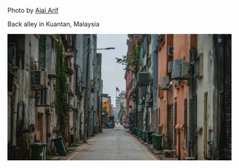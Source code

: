Photo by [Ajai Arif](https://unsplash.com/@sesku)

Back alley in Kuantan, Malaysia

[![FlHlCFz-rgw](./FlHlCFz-rgw.webp)](https://unsplash.com/photos/gray-concrete-road-between-concrete-buildings-during-daytime-FlHlCFz-rgw)